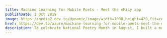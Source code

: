 ```yaml
---
title: Machine Learning for Mobile Poets - Meet the eMiLy app
publishDate: 1 Oct 2019
image: https://media2.dev.to/dynamic/image/width=1000,height=420,fit=cover,gravity=auto,format=auto/https%3A%2F%2Fmedia.giphy.com%2Fmedia%2Fs4Tqv7EplfLoY%2Fgiphy.gif
href: https://dev.to/azure/machine-learning-for-mobile-poets-meet-the-emily-app-2jje
description: To celebrate National Poetry Month in August, I built a mobile app that might help jog your memory about a poet that you might have forgotten, or never heard about, but someone who evokes strong feelings in many folks who hold good memories from their literature classes. Let's talk about Emily Dickinson.
---  
```


